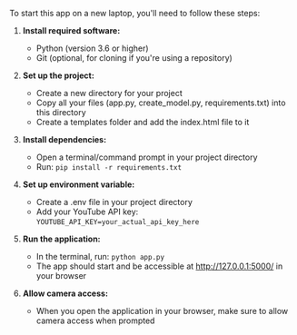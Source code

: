 To start this app on a new laptop, you'll need to follow these steps:

1. **Install required software:**
   - Python (version 3.6 or higher)
   - Git (optional, for cloning if you're using a repository)

2. **Set up the project:**
   - Create a new directory for your project
   - Copy all your files (app.py, create_model.py, requirements.txt) into this directory
   - Create a templates folder and add the index.html file to it

3. **Install dependencies:**
   - Open a terminal/command prompt in your project directory
   - Run: `pip install -r requirements.txt`

4. **Set up environment variable:**
   - Create a .env file in your project directory
   - Add your YouTube API key: `YOUTUBE_API_KEY=your_actual_api_key_here`

5. **Run the application:**
   - In the terminal, run: `python app.py`
   - The app should start and be accessible at http://127.0.0.1:5000/ in your browser

6. **Allow camera access:**
   - When you open the application in your browser, make sure to allow camera access when prompted



